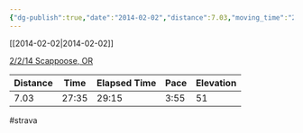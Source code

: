 ```yaml
---
{"dg-publish":true,"date":"2014-02-02","distance":7.03,"moving_time":"27:35","elapsed_time":"29:15","pace":"3:55","total_elevation_gain":51,"url":"https://www.strava.com/activities/139723482","permalink":"/01-personal/strava/2014-02-02-2-2-14-scappoose-or/","dgPassFrontmatter":true}
---
```



[[2014-02-02\|2014-02-02]]

[2/2/14 Scappoose, OR](https://www.strava.com/activities/139723482)

| Distance | Time  | Elapsed Time | Pace | Elevation |
| -------- | ----- | ------------ | ---- | --------- |
| 7.03     | 27:35 | 29:15        | 3:55 | 51        |




#strava
